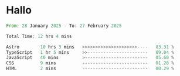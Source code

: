 # Hallo
<!--START_SECTION:waka-->

```rust
From: 28 January 2025 - To: 27 February 2025

Total Time: 12 hrs 4 mins

Astro        10 hrs 3 mins   >>>>>>>>>>>>>>>>>>>>>----   83.31 %
TypeScript   1 hr 5 mins     >>-----------------------   09.04 %
JavaScript   40 mins         >------------------------   05.60 %
CSS          9 mins          -------------------------   01.28 %
HTML         2 mins          -------------------------   00.29 %
```

<!--END_SECTION:waka-->
